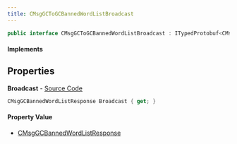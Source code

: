 ```yaml
---
title: CMsgGCToGCBannedWordListBroadcast
---
```


```csharp
public interface CMsgGCToGCBannedWordListBroadcast : ITypedProtobuf<CMsgGCToGCBannedWordListBroadcast>, INativeHandle
```

#### Implements

## Properties

**Broadcast** - [Source Code](https://github.com/swiftly-solution/swiftlys2/blob/master/managed/src/SwiftlyS2.Generated/Protobufs/Interfaces/CMsgGCToGCBannedWordListBroadcast.cs#L13)

```csharp
CMsgGCBannedWordListResponse Broadcast { get; }
```

#### Property Value

- [CMsgGCBannedWordListResponse](/docs/api/shared/protobufdefinitions/cmsggcbannedwordlistresponse)


